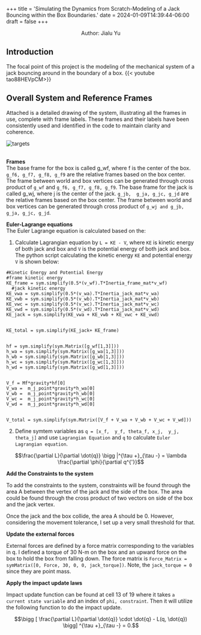 +++
title = 'Simulating the Dynamics from Scratch-Modeling of a Jack Bouncing within the Box Boundaries.'
date = 2024-01-09T14:39:44-06:00
draft = false
+++
<div style="text-align:center;">Author: Jialu Yu</div>


## Introduction

The focal point of this project is the modeling of the mechanical system of a jack bouncing around in the boundary of a box.
{{< youtube tao88HEVpCM>}}



## Overall System and Reference Frames

Attached is a detailed drawing of the system, illustrating all the frames in use, complete with frame labels. These frames and their labels have been consistently used and identified in the code to maintain clarity and coherence.

![targets](/images/jack.jpeg)
<br />
<br />

**Frames**
<br />
The base frame for the box is called g_wf, where f is the center of the box.  `g_f6, g_f7, g_f8, g_f9` are the relative frames based on the box center. The frame between world and box vertices can be generated through cross product of `g_wf` and `g_f6, g_f7, g_f8, g_f9`.
The base frame for the jack is called g_wj, where j is the center of the jack.  `g_jb,  g_ja, g_jc, g_jd` are the relative frames based on the box center. The frame between world and box vertices can be generated through cross product of `g_wj and g_jb,  g_ja, g_jc, g_jd`.

**Euler-Lagrange equations**
<br />
The Euler Lagrange equation is calculated based on the:

1. Calculate Lagrangian equation by `L = KE - V`, where `KE` is kinetic energy of both jack and box and `V` is the potential energy of both jack and box.
The python script calculating the kinetic energy `KE` and potential energy `V` is shown below:
```
#Kinetic Energy and Potential Energy
#frame kinetic energy
KE_frame = sym.simplify(0.5*(v_wf).T*Inertia_frame_mat*v_wf)
  #jack kinetic energy
KE_vwa = sym.simplify(0.5*(v_wa).T*Inertia_jack_mat*v_wa)
KE_vwb = sym.simplify(0.5*(v_wb).T*Inertia_jack_mat*v_wb)
KE_vwc = sym.simplify(0.5*(v_wc).T*Inertia_jack_mat*v_wc)
KE_vwd = sym.simplify(0.5*(v_wd).T*Inertia_jack_mat*v_wd)
KE_jack = sym.simplify(KE_vwa + KE_vwb + KE_vwc + KE_vwd)


KE_total = sym.simplify(KE_jack+ KE_frame)


hf = sym.simplify(sym.Matrix([g_wf[1,3]]))
h_wa = sym.simplify(sym.Matrix([g_wa[1,3]]))
h_wb = sym.simplify(sym.Matrix([g_wb[1,3]]))
h_wc = sym.simplify(sym.Matrix([g_wc[1,3]]))
h_wd = sym.simplify(sym.Matrix([g_wd[1,3]]))


V_f = Mf*gravity*hf[0]
V_wa =  m_j_point*gravity*h_wa[0]
V_wb =  m_j_point*gravity*h_wb[0]
V_wc =  m_j_point*gravity*h_wc[0]
V_wd =  m_j_point*gravity*h_wd[0]


V_total = sym.simplify(sym.Matrix([V_f + V_wa + V_wb + V_wc + V_wd]))
```
2. Define symtem variables as `q = [x_f,  y_f, theta_f, x_j,  y_j,  theta_j]` and use `Lagrangian Equation` and `q` to calculate `Euler Lagrangian equation`.<br />

$$\frac{\partial L}{\partial \dot{q}} \bigg |^{\tau +}_{\tau -} = \lambda \frac{\partial \phi}{\partial q^{'}}$$


**Add the Constraints to the system**

To add the constraints to the system, constraints will be found through the area A between the vertex of the jack and the side of the box. The area could be found through the cross product of two vectors on side of the box and the jack vertex.

Once the jack and the box collide, the area A should be 0. However, considering the movement tolerance, I set up a very small threshold for that.



**Update the external forces**

External forces are defined by a force matrix corresponding to the variables in q. I defined a torque of 30 N-m on the box and an upward force on the box to hold the box from falling down. The force matrix is `Force_Matrix = symMatrix([0, Force, 30, 0, 0, jack_torque])`.
Note, the `jack_torque = 0` since they are point mass.<br />

**Apply the impact update laws**

Impact update function can be found at cell 13 of 19 where it takes `a current state variable` and an index of `phi, constraint`. Then it will utilize the following function to do the impact update.

$$\bigg [ \frac{\partial L}{\partial \dot{q}} \cdot \dot{q} - L(q, \dot{q}) \bigg] ^{\tau +}_{\tau -} = 0.$$